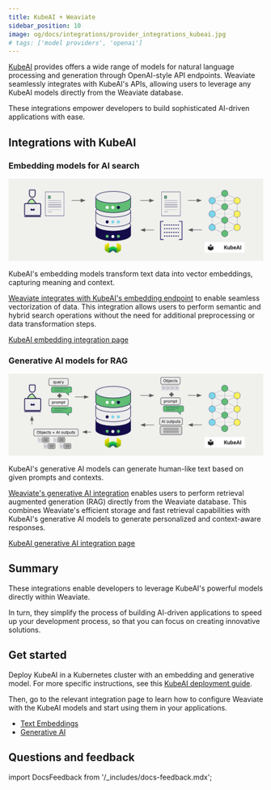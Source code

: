 ```yaml
---
title: KubeAI + Weaviate
sidebar_position: 10
image: og/docs/integrations/provider_integrations_kubeai.jpg
# tags: ['model providers', 'openai']
---
```


<!-- Note: for images, use https://docs.google.com/presentation/d/15opIcJuaIjEEcs_1Zm8B6pccox2p7_MHSjCnRv4dPfU/edit?usp=sharing -->

[KubeAI](https://github.com/substratusai/kubeai) provides offers a wide range of models for natural language processing and generation through OpenAI-style API endpoints. Weaviate seamlessly integrates with KubeAI's APIs, allowing users to leverage any KubeAI models directly from the Weaviate database.

These integrations empower developers to build sophisticated AI-driven applications with ease.

## Integrations with KubeAI

### Embedding models for AI search

![Embedding integration illustration](../_includes/integration_kubeai_embedding.png)

KubeAI's embedding models transform text data into vector embeddings, capturing meaning and context.

[Weaviate integrates with KubeAI's embedding endpoint](./embeddings.md) to enable seamless vectorization of data. This integration allows users to perform semantic and hybrid search operations without the need for additional preprocessing or data transformation steps.

[KubeAI embedding integration page](./embeddings.md)

### Generative AI models for RAG

![Single prompt RAG integration generates individual outputs per search result](../_includes/integration_kubeai_rag_single.png)

KubeAI's generative AI models can generate human-like text based on given prompts and contexts.

[Weaviate's generative AI integration](./generative.md) enables users to perform retrieval augmented generation (RAG) directly from the Weaviate database. This combines Weaviate's efficient storage and fast retrieval capabilities with KubeAI's generative AI models to generate personalized and context-aware responses.

[KubeAI generative AI integration page](./generative.md)

## Summary

These integrations enable developers to leverage KubeAI's powerful models directly within Weaviate.

In turn, they simplify the process of building AI-driven applications to speed up your development process, so that you can focus on creating innovative solutions.

## Get started

Deploy KubeAI in a Kubernetes cluster with an embedding and generative model. For more specific instructions, see this [KubeAI deployment guide](https://www.kubeai.org/tutorials/weaviate/#kubeai-configuration).

Then, go to the relevant integration page to learn how to configure Weaviate with the KubeAI models and start using them in your applications.

- [Text Embeddings](./embeddings.md)
- [Generative AI](./generative.md)

## Questions and feedback

import DocsFeedback from '/_includes/docs-feedback.mdx';

<DocsFeedback/>
